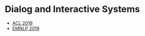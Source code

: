# Dialog and Interactive Systems

* [ACL 2019](dais-acl-2019.md)
* [EMNLP 2019](dais-emnlp-2019.md)
